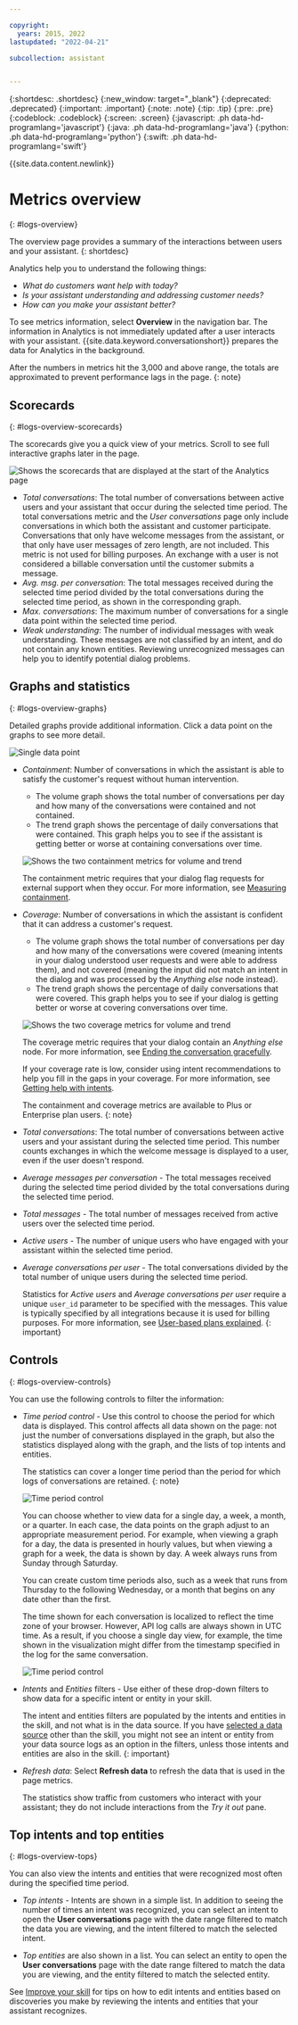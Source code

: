 ```yaml
---

copyright:
  years: 2015, 2022
lastupdated: "2022-04-21"

subcollection: assistant


---
```


{:shortdesc: .shortdesc}
{:new_window: target="_blank"}
{:deprecated: .deprecated}
{:important: .important}
{:note: .note}
{:tip: .tip}
{:pre: .pre}
{:codeblock: .codeblock}
{:screen: .screen}
{:javascript: .ph data-hd-programlang='javascript'}
{:java: .ph data-hd-programlang='java'}
{:python: .ph data-hd-programlang='python'}
{:swift: .ph data-hd-programlang='swift'}

{{site.data.content.newlink}}

# Metrics overview
{: #logs-overview}

The overview page provides a summary of the interactions between users and your assistant.
{: shortdesc}

Analytics help you to understand the following things:

- *What do customers want help with today?*
- *Is your assistant understanding and addressing customer needs?*
- *How can you make your assistant better?*

To see metrics information, select **Overview** in the navigation bar. The information in Analytics is not immediately updated after a user interacts with your assistant. {{site.data.keyword.conversationshort}} prepares the data for Analytics in the background.

After the numbers in metrics hit the 3,000 and above range, the totals are approximated to prevent performance lags in the page.
{: note}

## Scorecards
{: #logs-overview-scorecards}

The scorecards give you a quick view of your metrics. Scroll to see full interactive graphs later in the page.

![Shows the scorecards that are displayed at the start of the Analytics page](images/scorecard.png)

- *Total conversations*: The total number of conversations between active users and your assistant that occur during the selected time period. The total conversations metric and the *User conversations* page only include conversations in which both the assistant and customer participate. Conversations that only have welcome messages from the assistant, or that only have user messages of zero length, are not included. This metric is not used for billing purposes. An exchange with a user is not considered a billable conversation until the customer submits a message.
- *Avg. msg. per conversation*: The total messages received during the selected time period divided by the total conversations during the selected time period, as shown in the corresponding graph.
- *Max. conversations*: The maximum number of conversations for a single data point within the selected time period.
- *Weak understanding*: The number of individual messages with weak understanding. These messages are not classified by an intent, and do not contain any known entities. Reviewing unrecognized messages can help you to identify potential dialog problems.

## Graphs and statistics
{: #logs-overview-graphs}

Detailed graphs provide additional information. Click a data point on the graphs to see more detail.

![Single data point](images/oview-point.png)

- *Containment*: Number of conversations in which the assistant is able to satisfy the customer's request without human intervention.

    - The volume graph shows the total number of conversations per day and how many of the conversations were contained and not contained.
    - The trend graph shows the percentage of daily conversations that were contained. This graph helps you to see if the assistant is getting better or worse at containing conversations over time.

    ![Shows the two containment metrics for volume and trend](images/containment-metric.png)

    The containment metric requires that your dialog flag requests for external support when they occur. For more information, see [Measuring containment](/docs/assistant?topic=assistant-dialog-support#dialog-support-containment).
- *Coverage*: Number of conversations in which the assistant is confident that it can address a customer's request.

    - The volume graph shows the total number of conversations per day and how many of the conversations were covered (meaning intents in your dialog understood user requests and were able to address them), and not covered (meaning the input did not match an intent in the dialog and was processed by the *Anything else* node instead).
    - The trend graph shows the percentage of daily conversations that were covered. This graph helps you to see if your dialog is getting better or worse at covering conversations over time.

    ![Shows the two coverage metrics for volume and trend](images/coverage-metric.png)

    The coverage metric requires that your dialog contain an *Anything else* node. For more information, see [Ending the conversation gracefully](/docs/assistant?topic=assistant-dialog-start#dialog-start-anything-else).

    If your coverage rate is low, consider using intent recommendations to help you fill in the gaps in your coverage. For more information, see [Getting help with intents](/docs/assistant?topic=assistant-intent-recommendations).

    The containment and coverage metrics are available to Plus or Enterprise plan users.
    {: note}

- *Total conversations*: The total number of conversations between active users and your assistant during the selected time period. This number counts exchanges in which the welcome message is displayed to a user, even if the user doesn't respond.
- *Average messages per conversation* - The total messages received during the selected time period divided by the total conversations during the selected time period.
- *Total messages* - The total number of messages received from active users over the selected time period.
- *Active users* - The number of unique users who have engaged with your assistant within the selected time period.
- *Average conversations per user* - The total conversations divided by the total number of unique users during the selected time period.

    Statistics for *Active users* and *Average conversations per user* require a unique `user_id` parameter to be specified with the messages. This value is typically specified by all integrations because it is used for billing purposes. For more information, see [User-based plans explained](/docs/assistant?topic=assistant-services-information#services-information-user-based-plans).
    {: important}

## Controls
{: #logs-overview-controls}

You can use the following controls to filter the information:

- *Time period control* - Use this control to choose the period for which data is displayed. This control affects all data shown on the page: not just the number of conversations displayed in the graph, but also the statistics displayed along with the graph, and the lists of top intents and entities.

    The statistics can cover a longer time period than the period for which logs of conversations are retained.
    {: note}

    ![Time period control](images/oview-time.png)

    You can choose whether to view data for a single day, a week, a month, or a quarter. In each case, the data points on the graph adjust to an appropriate measurement period. For example, when viewing a graph for a day, the data is presented in hourly values, but when viewing a graph for a week, the data is shown by day. A week always runs from Sunday through Saturday.

    You can create custom time periods also, such as a week that runs from Thursday to the following Wednesday, or a month that begins on any date other than the first.

    The time shown for each conversation is localized to reflect the time zone of your browser. However, API log calls are always shown in UTC time. As a result, if you choose a single day view, for example, the time shown in the visualization might differ from the timestamp specified in the log for the same conversation.

    ![Time period control](images/oview-time2.png)

- *Intents* and *Entities* filters - Use either of these drop-down filters to show data for a specific intent or entity in your skill.

    The intent and entities filters are populated by the intents and entities in the skill, and not what is in the data source. If you have [selected a data source](/docs/assistant?topic=assistant-logs#logs-deploy-id) other than the skill, you might not see an intent or entity from your data source logs as an option in the filters, unless those intents and entities are also in the skill.
    {: important}

- *Refresh data*: Select **Refresh data** to refresh the data that is used in the page metrics.

    The statistics show traffic from customers who interact with your assistant; they do not include interactions from the *Try it out* pane.

## Top intents and top entities
{: #logs-overview-tops}

You can also view the intents and entities that were recognized most often during the specified time period.

- *Top intents* - Intents are shown in a simple list. In addition to seeing the number of times an intent was recognized, you can select an intent to open the **User conversations** page with the date range filtered to match the data you are viewing, and the intent filtered to match the selected intent.

- *Top entities* are also shown in a list. You can select an entity to open the **User conversations** page with the date range filtered to match the data you are viewing, and the entity filtered to match the selected entity.

See [Improve your skill](/docs/assistant?topic=assistant-logs) for tips on how to edit intents and entities based on discoveries you make by reviewing the intents and entities that your assistant recognizes.
